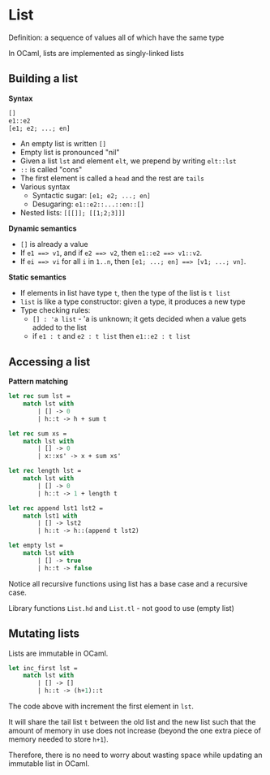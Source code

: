 # List

Definition: a sequence of values all of which have the same type

In OCaml, lists are implemented as singly-linked lists

## Building a list

**Syntax**

```ocaml
[]
e1::e2
[e1; e2; ...; en]
```
+ An empty list is written `[]`
+ Empty list is pronounced "nil"
+ Given a list `lst` and element `elt`, we prepend by writing `elt::lst`
+ `::` is called "cons"
+ The first element is called a `head` and the rest are `tails`
+ Various syntax
    - Syntactic sugar: `[e1; e2; ...; en]`
    - Desugaring: `e1::e2::...::en::[]`
+ Nested lists: `[[[]]; [[1;2;3]]]`

**Dynamic semantics**

+ `[]` is already a value
+ If `e1 ==> v1`, and if `e2 ==> v2`, then `e1::e2 ==> v1::v2`.
+ If `ei ==> vi` for all `i` in `1..n`, then `[e1; ...; en] ==> [v1; ...; vn]`.

**Static semantics**

+ If elements in list have type `t`, then the type of the list is `t list`
+ `list` is like a type constructor: given a type, it produces a new type
+ Type checking rules:
    - `[] : 'a list` - 'a is unknown; it gets decided when a value gets added to the list
    - if `e1 : t` and `e2 : t list` then `e1::e2 : t list`

## Accessing a list

**Pattern matching**

```ocaml
let rec sum lst =
    match lst with
        | [] -> 0
        | h::t -> h + sum t
```

```ocaml
let rec sum xs =
    match lst with
        | [] -> 0
        | x::xs' -> x + sum xs'
```

```ocaml
let rec length lst =
    match lst with
        | [] -> 0
        | h::t -> 1 + length t
```

```ocaml
let rec append lst1 lst2 =
    match lst1 with
        | [] -> lst2
        | h::t -> h::(append t lst2)
```

```ocaml
let empty lst =
    match lst with
        | [] -> true
        | h::t -> false
```

Notice all recursive functions using list has a base case and a recursive case.

Library functions `List.hd` and `List.tl` - not good to use (empty list)

## Mutating lists

Lists are immutable in OCaml.

```ocaml
let inc_first lst =
    match lst with
        | [] -> []
        | h::t -> (h+1)::t
```
The code above with increment the first element in `lst`.

It will share the tail list `t` between the old list and the new list such that the amount of memory in use does not increase (beyond the one extra piece of memory needed to store `h+1`).

Therefore, there is no need to worry about wasting space while updating an immutable list in OCaml.